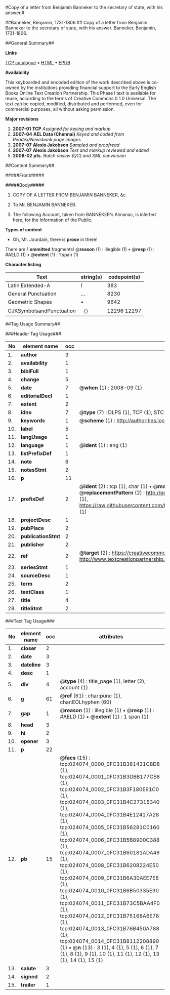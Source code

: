 #Copy of a letter from Benjamin Banneker to the secretary of state, with his answer.#

##Banneker, Benjamin, 1731-1806.##
Copy of a letter from Benjamin Banneker to the secretary of state, with his answer.
Banneker, Benjamin, 1731-1806.

##General Summary##

**Links**

[TCP catalogue](http://www.ota.ox.ac.uk/tcp/)  • 
[HTML](http://tei.it.ox.ac.uk/tcp/Texts-HTML/free/N18/N18547.html)  • 
[EPUB](http://tei.it.ox.ac.uk/tcp/Texts-EPUB/free/N18/N18547.epub)

**Availability**

This keyboarded and encoded edition of the
	       work described above is co-owned by the institutions
	       providing financial support to the Early English Books
	       Online Text Creation Partnership. This Phase I text is
	       available for reuse, according to the terms of Creative
	       Commons 0 1.0 Universal. The text can be copied,
	       modified, distributed and performed, even for
	       commercial purposes, all without asking permission.

**Major revisions**

1. __2007-01__ __TCP__ *Assigned for keying and markup*
1. __2007-04__ __AEL Data (Chennai)__ *Keyed and coded from Readex/Newsbank page images*
1. __2007-07__ __Alexis Jakobson__ *Sampled and proofread*
1. __2007-07__ __Alexis Jakobson__ *Text and markup reviewed and edited*
1. __2008-02__ __pfs.__ *Batch review (QC) and XML conversion*

##Content Summary##

#####Front#####

#####Body#####

1. COPY OF A LETTER FROM BENJAMIN BANNEKER, &c.

1. To Mr. BENJAMIN BANNEKER.

1. The following Account, taken from BANNEKER's Almanac, is inſerted here, for the Information of the Public.

**Types of content**

  * Oh, Mr. Jourdain, there is **prose** in there!

There are 1 **ommitted** fragments! 
 @__reason__ (1) : illegible (1)  •  @__resp__ (1) : #AELD (1)  •  @__extent__ (1) : 1 span (1)

**Character listing**


|Text|string(s)|codepoint(s)|
|---|---|---|
|Latin Extended-A|ſ|383|
|General Punctuation|…|8230|
|Geometric Shapes|▪|9642|
|CJKSymbolsandPunctuation|〈〉|12296 12297|

##Tag Usage Summary##

###Header Tag Usage###

|No|element name|occ|attributes|
|---|---|---|---|
|1.|__author__|3||
|2.|__availability__|1||
|3.|__biblFull__|1||
|4.|__change__|5||
|5.|__date__|7| @__when__ (1) : 2008-09 (1)|
|6.|__editorialDecl__|1||
|7.|__extent__|2||
|8.|__idno__|7| @__type__ (7) : DLPS (1), TCP (1), STC (2), NOTIS (1), IMAGE-SET (1), EVANS-CITATION (1)|
|9.|__keywords__|1| @__scheme__ (1) : http://authorities.loc.gov/ (1)|
|10.|__label__|5||
|11.|__langUsage__|1||
|12.|__language__|1| @__ident__ (1) : eng (1)|
|13.|__listPrefixDef__|1||
|14.|__note__|6||
|15.|__notesStmt__|2||
|16.|__p__|11||
|17.|__prefixDef__|2| @__ident__ (2) : tcp (1), char (1)  •  @__matchPattern__ (2) : ([0-9\-]+):([0-9IVX]+) (1), (.+) (1)  •  @__replacementPattern__ (2) : http://eebo.chadwyck.com/downloadtiff?vid=$1&page=$2 (1), https://raw.githubusercontent.com/textcreationpartnership/Texts/master/tcpchars.xml#$1 (1)|
|18.|__projectDesc__|1||
|19.|__pubPlace__|2||
|20.|__publicationStmt__|2||
|21.|__publisher__|2||
|22.|__ref__|2| @__target__ (2) : https://creativecommons.org/publicdomain/zero/1.0/ (1), http://www.textcreationpartnership.org/docs/. (1)|
|23.|__seriesStmt__|1||
|24.|__sourceDesc__|1||
|25.|__term__|2||
|26.|__textClass__|1||
|27.|__title__|4||
|28.|__titleStmt__|2||


###Text Tag Usage###

|No|element name|occ|attributes|
|---|---|---|---|
|1.|__closer__|2||
|2.|__date__|3||
|3.|__dateline__|3||
|4.|__desc__|1||
|5.|__div__|4| @__type__ (4) : title_page (1), letter (2), account (1)|
|6.|__g__|61| @__ref__ (61) : char:punc (1), char:EOLhyphen (60)|
|7.|__gap__|1| @__reason__ (1) : illegible (1)  •  @__resp__ (1) : #AELD (1)  •  @__extent__ (1) : 1 span (1)|
|8.|__head__|3||
|9.|__hi__|2||
|10.|__opener__|3||
|11.|__p__|22||
|12.|__pb__|15| @__facs__ (15) : tcp:024074_0000_0FC31B361431C8D8 (1), tcp:024074_0001_0FC31B3DBB177CB8 (1), tcp:024074_0002_0FC31B3F180E91C0 (1), tcp:024074_0003_0FC31B4C27315340 (1), tcp:024074_0004_0FC31B4E12417A28 (1), tcp:024074_0005_0FC31B56281C0160 (1), tcp:024074_0006_0FC31B5B8900C388 (1), tcp:024074_0007_0FC31B60181ADA48 (1), tcp:024074_0008_0FC31B6208224E50 (1), tcp:024074_0009_0FC31B6A30AEE7E8 (1), tcp:024074_0010_0FC31B6B50335E90 (1), tcp:024074_0011_0FC31B73C5BAA4F0 (1), tcp:024074_0012_0FC31B75168A6E78 (1), tcp:024074_0013_0FC31B76B450A788 (1), tcp:024074_0014_0FC31B8112208890 (1)  •  @__n__ (13) : 3 (1), 4 (1), 5 (1), 6 (1), 7 (1), 8 (1), 9 (1), 10 (1), 11 (1), 12 (1), 13 (1), 14 (1), 15 (1)|
|13.|__salute__|3||
|14.|__signed__|2||
|15.|__trailer__|1||
